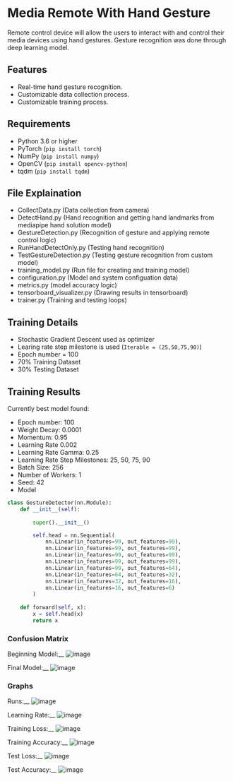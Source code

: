 # Media Remote With Hand Gesture
Remote control device will allow the users to interact with and control their media devices using hand gestures. Gesture recognition was done through deep learning model.

## Features
- Real-time hand gesture recognition.
- Customizable data collection process.
- Customizable training process.

## Requirements
- Python 3.6 or higher
- PyTorch (`pip install torch`)
- NumPy (`pip install numpy`)
- OpenCV (`pip install opencv-python`)
- tqdm (`pip install tqdm`)

## File Explaination
- CollectData.py (Data collection from camera)
- DetectHand.py (Hand recognition and getting hand landmarks from mediapipe hand solution model)
- GestureDetection.py (Recognition of gesture and applying remote control logic)
- RunHandDetectOnly.py (Testing hand recognition)
- TestGestureDetection.py (Testing gesture recognition from custom model)
- training_model.py (Run file for creating and training model)
- configuration.py (Model and system configuation data)
- metrics.py (model accuracy logic)
- tensorboard_visualizer.py (Drawing results in tensorboard)
- trainer.py (Training and testing loops)

## Training Details
- Stochastic Gradient Descent used as optimizer
- Learing rate step milestone is used (`Iterable = (25,50,75,90)`)
- Epoch number = 100
- 70% Training Dataset
- 30% Testing Dataset

## Training Results
Currently best model found:
- Epoch number: 100
- Weight Decay: 0.0001
- Momentum: 0.95
- Learning Rate 0.002
- Learning Rate Gamma: 0.25
- Learning Rate Step Milestones: 25, 50, 75, 90
- Batch Size: 256
- Number of Workers: 1
- Seed: 42
- Model
```python
class GestureDetector(nn.Module):
    def __init__(self):
        
        super().__init__()

        self.head = nn.Sequential(
            nn.Linear(in_features=99, out_features=99),
            nn.Linear(in_features=99, out_features=99),
            nn.Linear(in_features=99, out_features=99),
            nn.Linear(in_features=99, out_features=99),
            nn.Linear(in_features=99, out_features=64),
            nn.Linear(in_features=64, out_features=32),
            nn.Linear(in_features=32, out_features=16),
            nn.Linear(in_features=16, out_features=6)
        )
        
    def forward(self, x):
        x = self.head(x)
        return x
```

### Confusion Matrix
Beginning Model:__
![image](https://github.com/dkim7405/Gesture_Remote/assets/122648295/e6755489-0e86-4157-b22c-2b6d47d9ac46)

Final Model:__
![image](https://github.com/dkim7405/Gesture_Remote/assets/122648295/7e5b9d31-af94-4299-8a15-4edcde6ce0d9)

### Graphs
Runs:__
![image](https://github.com/dkim7405/Gesture_Remote/assets/122648295/6e97f98c-057c-4490-b4bd-cefd6b45d98d)

Learning Rate:__
![image](https://github.com/dkim7405/Gesture_Remote/assets/122648295/c7d81ca4-8d14-4206-848c-fca469af3307)

Training Loss:__
![image](https://github.com/dkim7405/Gesture_Remote/assets/122648295/afbc0f8d-ee8b-4030-9a99-9e9a54b1ee7e)

Training Accuracy:__
![image](https://github.com/dkim7405/Gesture_Remote/assets/122648295/5ee5c187-dd8d-44a0-87f0-727808fc1d22)

Test Loss:__
![image](https://github.com/dkim7405/Gesture_Remote/assets/122648295/f3f3036f-e2fd-4591-aa35-91778c1f9484)

Test Accuracy:__
![image](https://github.com/dkim7405/Gesture_Remote/assets/122648295/cb5ceb37-5def-4c0e-9d7e-e81a2772a555)
